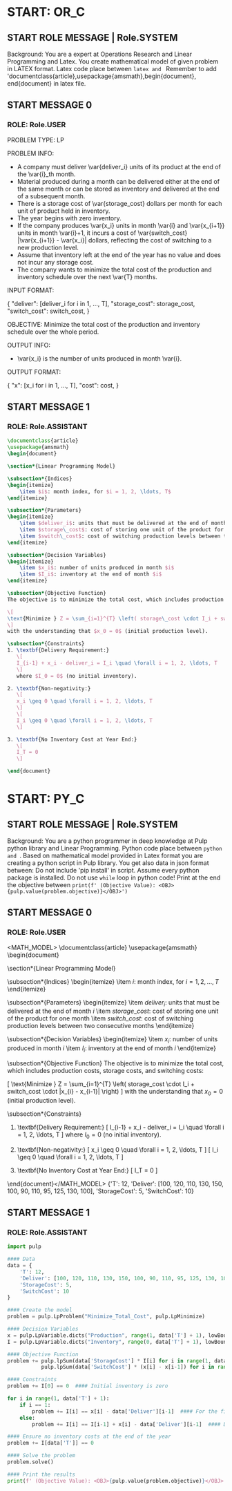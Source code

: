 # START: OR_C 
## START ROLE MESSAGE | Role.SYSTEM 
Background: You are a expert at Operations Research and Linear Programming and Latex. You create mathematical model of given problem in LATEX format. Latex code place between ```latex and ``` Remember to add 'documentclass{article},usepackage{amsmath},begin{document}, end{document} in latex file. 
## START MESSAGE 0 
### ROLE: Role.USER
<DESCRIPTION>
PROBLEM TYPE: LP

PROBLEM INFO: 
- A company must deliver \var{deliver_i} units of its product at the end of the \var{i}_th month.
- Material produced during a month can be delivered either at the end of the same month or can be stored as inventory and delivered at the end of a subsequent month.
- There is a storage cost of \var{storage_cost} dollars per month for each unit of product held in inventory. 
- The year begins with zero inventory. 
- If the company produces \var{x_i} units in month \var{i} and \var{x_{i+1}} units in month \var{i}+1, it incurs a cost of \var{switch_cost} |\var{x_{i+1}} - \var{x_i}|  dollars, reflecting the cost of switching to a new production level. 
- Assume that inventory left at the end of the year has no value and does not incur any storage cost.
- The company wants to minimize the total cost of the production and inventory schedule over the next \var{T} months.

INPUT FORMAT: 

{
    "deliver": [deliver_i for i in 1, ..., T],
    "storage_cost": storage_cost,
    "switch_cost": switch_cost,
}

OBJECTIVE: Minimize the total cost of the production and inventory schedule over the whole period.

OUTPUT INFO:

- \var{x_i} is the number of units produced in month \var{i}.

OUTPUT FORMAT:

{
    "x": [x_i for i in 1, ..., T],
    "cost": cost,
}

</DESCRIPTION>


## START MESSAGE 1 
### ROLE: Role.ASSISTANT
```latex
\documentclass{article}
\usepackage{amsmath}
\begin{document}

\section*{Linear Programming Model}

\subsection*{Indices}
\begin{itemize}
    \item $i$: month index, for $i = 1, 2, \ldots, T$
\end{itemize}

\subsection*{Parameters}
\begin{itemize}
    \item $deliver_i$: units that must be delivered at the end of month $i$
    \item $storage\_cost$: cost of storing one unit of the product for one month
    \item $switch\_cost$: cost of switching production levels between two consecutive months
\end{itemize}

\subsection*{Decision Variables}
\begin{itemize}
    \item $x_i$: number of units produced in month $i$
    \item $I_i$: inventory at the end of month $i$
\end{itemize}

\subsection*{Objective Function}
The objective is to minimize the total cost, which includes production costs, storage costs, and switching costs:

\[
\text{Minimize } Z = \sum_{i=1}^{T} \left( storage\_cost \cdot I_i + switch\_cost \cdot |x_{i} - x_{i-1}| \right)
\]
with the understanding that $x_0 = 0$ (initial production level).

\subsection*{Constraints}
1. \textbf{Delivery Requirement:}
   \[
   I_{i-1} + x_i - deliver_i = I_i \quad \forall i = 1, 2, \ldots, T
   \]
   where $I_0 = 0$ (no initial inventory).

2. \textbf{Non-negativity:}
   \[
   x_i \geq 0 \quad \forall i = 1, 2, \ldots, T
   \]
   \[
   I_i \geq 0 \quad \forall i = 1, 2, \ldots, T
   \]

3. \textbf{No Inventory Cost at Year End:}
   \[
   I_T = 0
   \]

\end{document}
```

# START: PY_C 
## START ROLE MESSAGE | Role.SYSTEM 
Background: You are a python programmer in deep knowledge at Pulp python library and Linear Programming. Python code place between ```python and ```. Based on mathematical model provided in Latex format you are creating a python script in Pulp library. You get also data in json format between: <DATA></DATA> Do not include 'pip install' in script. Assume every python package is installed. Do not use `while` loop in python code! Print at the end the objective between <OBJ></OBJ> `print(f' (Objective Value): <OBJ>{pulp.value(problem.objective)}</OBJ>')` 
## START MESSAGE 0 
### ROLE: Role.USER
<MATH_MODEL>
\documentclass{article}
\usepackage{amsmath}
\begin{document}

\section*{Linear Programming Model}

\subsection*{Indices}
\begin{itemize}
    \item $i$: month index, for $i = 1, 2, \ldots, T$
\end{itemize}

\subsection*{Parameters}
\begin{itemize}
    \item $deliver_i$: units that must be delivered at the end of month $i$
    \item $storage\_cost$: cost of storing one unit of the product for one month
    \item $switch\_cost$: cost of switching production levels between two consecutive months
\end{itemize}

\subsection*{Decision Variables}
\begin{itemize}
    \item $x_i$: number of units produced in month $i$
    \item $I_i$: inventory at the end of month $i$
\end{itemize}

\subsection*{Objective Function}
The objective is to minimize the total cost, which includes production costs, storage costs, and switching costs:

\[
\text{Minimize } Z = \sum_{i=1}^{T} \left( storage\_cost \cdot I_i + switch\_cost \cdot |x_{i} - x_{i-1}| \right)
\]
with the understanding that $x_0 = 0$ (initial production level).

\subsection*{Constraints}
1. \textbf{Delivery Requirement:}
   \[
   I_{i-1} + x_i - deliver_i = I_i \quad \forall i = 1, 2, \ldots, T
   \]
   where $I_0 = 0$ (no initial inventory).

2. \textbf{Non-negativity:}
   \[
   x_i \geq 0 \quad \forall i = 1, 2, \ldots, T
   \]
   \[
   I_i \geq 0 \quad \forall i = 1, 2, \ldots, T
   \]

3. \textbf{No Inventory Cost at Year End:}
   \[
   I_T = 0
   \]

\end{document}</MATH_MODEL>
<DATA>
{'T': 12, 'Deliver': [100, 120, 110, 130, 150, 100, 90, 110, 95, 125, 130, 100], 'StorageCost': 5, 'SwitchCost': 10}</DATA>


## START MESSAGE 1 
### ROLE: Role.ASSISTANT
```python
import pulp

#### Data
data = {
    'T': 12,
    'Deliver': [100, 120, 110, 130, 150, 100, 90, 110, 95, 125, 130, 100],
    'StorageCost': 5,
    'SwitchCost': 10
}

#### Create the model
problem = pulp.LpProblem("Minimize_Total_Cost", pulp.LpMinimize)

#### Decision Variables
x = pulp.LpVariable.dicts("Production", range(1, data['T'] + 1), lowBound=0)
I = pulp.LpVariable.dicts("Inventory", range(0, data['T'] + 1), lowBound=0)

#### Objective Function
problem += pulp.lpSum(data['StorageCost'] * I[i] for i in range(1, data['T'] + 1)) + \
           pulp.lpSum(data['SwitchCost'] * (x[i] - x[i-1]) for i in range(2, data['T'] + 1))

#### Constraints
problem += I[0] == 0  #### Initial inventory is zero

for i in range(1, data['T'] + 1):
    if i == 1:
        problem += I[i] == x[i] - data['Deliver'][i-1]  #### For the first month
    else:
        problem += I[i] == I[i-1] + x[i] - data['Deliver'][i-1]  #### Delivery requirement

#### Ensure no inventory costs at the end of the year
problem += I[data['T']] == 0

#### Solve the problem
problem.solve()

#### Print the results
print(f' (Objective Value): <OBJ>{pulp.value(problem.objective)}</OBJ>')
```


